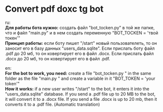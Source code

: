 # Convert pdf doxc tg bot
ru:  
**Для работы бота нужно:** создать файл "bot_tocken.py" в той же папке, что и файл "main.py" и в нем создать переменную "BOT_TOCKEN = 'твой токен'"  
**Принцип работы:** если боту пишет "/start" новый пользователеть, то он заносит его в базу данных "users_data.sqlite". Если прислать боту файл .pdf до 20 мб, то он ковертирует его в файл .docx. Если прислать файл .docx до 20 мб, то он ковертирует его в файл .pdf.   
  
en:  
**For the bot to work, you need:** create a file "bot_tocken.py " in the same folder as the file "main.py " and create a variable in it "BOT_TOKEN = 'your token'"  
**How it works:** if a new user writes "/start" to the bot, it enters it into the "users_data.sqlite" database. If you send a .pdf file up to 20 MB to the bot, it will convert it to a .docx file. If you send a file .docx is up to 20 mb, then it converts it to a .pdf file.
(Аutomatic translation)